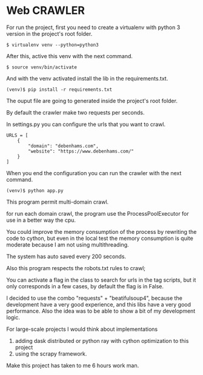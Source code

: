 Web CRAWLER
===========

For run the project, first you need to create a virtualenv with python 3 version in the project's root folder.

```
$ virtualenv venv --python=python3
```

After this, active this venv with the next command.

```
$ source venv/bin/activate
```

And with the venv activated install the lib in the requirements.txt.

```
(venv)$ pip install -r requirements.txt
```

The ouput file are going to generated inside the project's root folder.

By default the crawler make two requests per seconds.

In settings.py you can configure the urls that you want to crawl.

```
URLS = [
    {
        "domain": "debenhams.com",
        "website": "https://www.debenhams.com/"
    }
]
```

When you end the configuration you can run the crawler with the next command.

```
(venv)$ python app.py
```

This program permit multi-domain crawl.

for run each domain crawl, the program use the ProcessPoolExecutor for use in a better way the cpu.

You could improve the memory consumption of the process by rewriting the code to cython,
but even in the local test the memory consumption is quite moderate because I am not using multithreading.

The system has auto saved every 200 seconds.

Also this program respects the robots.txt rules to crawl;

You can activate a flag in the class to search for urls in the tag scripts, but it only corresponds in a few cases,
by default the flag is in False.

I decided to use the combo "requests" + "beatifulsoup4", because the development have a very good experience, and this libs have a very good performance. Also the idea was to be able to show a bit of my development logic.

For large-scale projects I would think about implementations
1) adding dask distributed or python ray with cython optimization to this project
2) using the scrapy framework.

Make this project has taken to me 6 hours work man.
